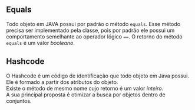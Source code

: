 ## Equals
Todo objeto em JAVA possui por padrão o método `equals`. Esse método precisa ser
implementado pela classe, pois por padrão ele possui um comportamento semelhante
ao operador lógico `==`. O retorno do método `equals` é um valor *booleano*.

## Hashcode
O Hashcode é um código de identificação que todo objeto em Java possui. Ele é formado
a partir dos atributos do objeto.<br />
Existe o método de mesmo nome cujo retorno é um valor
*inteiro*.<br />
A sua principal proposta é otimizar a busca por objetos dentro de conjuntos.